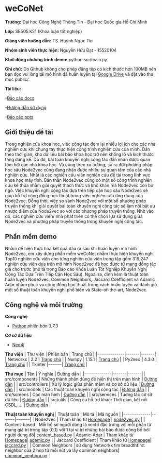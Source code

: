 # weCoNet
**Trường:** Đại học Công Nghệ Thông Tin - Đại học Quốc gia Hồ Chí Minh

**Lớp:** SE505.K21 (Khóa luận tốt nghiệp)

**Giảng viên hướng dẫn:** TS. Huỳnh Ngọc Tín

**Nhóm sinh viên thực hiện:** Nguyễn Hữu Đạt - 15520104

**Khởi động chương trình demo:** python src/main.py

**Ghi chú:** 
Do Github không cho phép đăng tệp có kích thước hơn 100MB nên bạn đọc vui lòng tải mô hình đã huấn luyện tại [Google Drive](https://drive.google.com/file/d/122n-UZNBmxoKSiVoixZBPfVCByPvf4Y1/view?usp=sharing) và đặt vào thư mục public/. 

**Tài liệu:** 

 -[Báo cáo docx](https://drive.google.com/file/d/1IzdFMSYUda5PmjjVrTmbfTPRqW0NSzDM/view?usp=sharing)
 
 -[Hướng dẫn sử dụng](https://drive.google.com/file/d/1WhpDVFGPHhlU1LxVVMWa5kPtQmTuv7Gp/view?usp=sharing)
 
 -[Báo cáo pptx](https://drive.google.com/file/d/1V-Xo2Nn-t7QKxX8G1EdzwfQhbsk4BYGJ/view?usp=sharing)

## Giới thiệu đề tài
 Trong nghiên cứu khoa học, việc cộng tác đem lại nhiều lợi ích cho các nhà nghiên cứu khi chung tay thực hiện công trình nghiên cứu của mình. Dần theo thời gian, kho dữ liệu bài báo khoa học trở nên khổng lồ và kích thước tăng đáng kể. Do đó, bài toán khuyến nghị cộng tác dần nhận được quan tâm bởi các nhà khoa học. Và cũng theo xu hướng, sự ra đời phương pháp học sâu Node2vec cũng đang nhận được nhiều sự quan tâm của các nhà nghiên cứu. Nhất là các nghiên cứu viên nghiên cứu đề tài trong lĩnh vực khoa học máy tính. Bản thân Node2vec cũng có một số công trình nghiên cứu kế thừa nhằm giải quyết thách thức và khó khăn mà Node2vec còn bỏ ngỏ. Việc khuyến nghị cộng tác dựa trên tiếp cận học sâu Node2vec sẽ giúp hỗ trợ cộng đồng học thuật trong việc nghiên cứu ứng dụng của Node2vec. Đồng thời, việc so sánh Node2vec với một số phương pháp truyền thống khi giải quyết bài toán khuyến  nghị cộng tác sẽ làm nổi bật ưu nhược điểm của Node2vec so với các phương pháp truyền thống. Nhờ vào đó, các nghiên cứu viên/ nhà phát triển có thể chọn lựa sử dụng giữa Node2vec và phương pháp truyền thống trong khuyến nghị cộng tác.

## Phần mềm demo
 Nhằm để hiện thực hóa kết quả đầu ra sau khi huấn luyện mô hình Node2vec, em xây dựng phần mềm weCoNet nhằm thực hiện khuyến nghị Top10 nghiên cứu viên cho từng nghiên cứu viên trong tập gồm 319,247 nghiên cứu viên dựa trên mô hình Node2vec đã học được từ mạng đồng tác giả cho trước (mô tả trong Báo cáo Khóa Luận Tốt Nghiệp Khuyến Nghị Cộng Tác Dựa Trên Tiếp Cận Học Sâu). Ngoài ra, đính kèm là thuật toán huấn luyện Node2vec, Common Neighbors, Jaccard Coefficient và Adamic Adar nhằm phục vụ cộng đồng học thuật trong cách huấn luyện và đánh giá một số thuật toán khuyến nghị phổ biến và State-of-the-art, Node2vec.
 
## Công nghệ và môi trường
**Công nghệ** 
 - [Python](https://www.python.org/) *phiên bản 3.7.3*

**Cơ sở dữ liệu** 
 - [Neo4j](https://neo4j.com/developer/) 

**Thư viện**
| Thư viện | Phiên bản | Trang chủ |
|--------------|-------|-------|
| Networkx | 2.2 | [Trang chủ](https://networkx.github.io/) |
| Numpy | 1.15.1 | [Trang chủ](https://numpy.org/doc/stable/) |
| Py2neo | 4.3.0 | [Trang chủ](https://py2neo.org/v4/database.html) |
| Tkinter |-------| [Trang chủ](https://docs.python.org/3.7/library/tkinter.html#tkinter-modules) |

**Thư mục**
| Tên | Ý nghĩa | Đường dẫn |
|--------------|-------|-------|
| src/components | Những thành phần dùng để hiển thị trên màn hình | [Đường dẫn](https://github.com/datnhemployee/khuyennghicongtac_15520104/tree/master/src/components) |
| src/controllers | Xử lý logic giữa phần mềm và cơ sở dữ liệu | [Đường dẫn](https://github.com/datnhemployee/khuyennghicongtac_15520104/tree/master/src/controllers) |
| src/models | Các thuật toán khuyến nghị cộng tác | [Đường dẫn](https://github.com/datnhemployee/khuyennghicongtac_15520104/tree/master/src/models) |
| src/screens | Các màn hình | [Đường dẫn](https://github.com/datnhemployee/khuyennghicongtac_15520104/tree/master/src) |
| src/services | Tương tác cơ sở dữ liệu | [Đường dẫn](https://github.com/datnhemployee/khuyennghicongtac_15520104/tree/master/src/services) |
| src/utils | Công cụ hỗ trợ khác: Thời gian, kết nối CSDL, ... | [Đường dẫn](https://github.com/datnhemployee/khuyennghicongtac_15520104/tree/master/src/utils) |

**Thuật toán khuyến nghị**
| Thuật toán | Mô tả | Mã nguồn |
|--------------|-------|-------|
| Node2vec | Tham khảo từ [Homepage](https://github.com/aditya-grover/node2vec) | [node2vec.py](https://github.com/datnhemployee/khuyennghicongtac_15520104/blob/master/src/models/node2vec.py) |
| Content-based | Mỗi hồ sơ người dùng là vectơ đặc trưng với mỗi phần tử mang giá trị trong tập {0,1} với 1 tại vị trí những bài báo được công bố bởi người dùng đó| [content_based.py](https://github.com/datnhemployee/khuyennghicongtac_15520104/blob/master/src/models/content_based.py)
| Adamic-Adar | Tham khảo từ [Homepage](https://networkx.github.io/documentation/networkx-1.10/reference/generated/networkx.algorithms.link_prediction.adamic_adar_index.html)| [adamic.py](https://github.com/datnhemployee/khuyennghicongtac_15520104/blob/master/src/models/adamic.py) |
| Jaccard Coefficient | Tham khảo từ [Homepage](https://networkx.github.io/documentation/networkx-1.9/reference/generated/networkx.algorithms.link_prediction.jaccard_coefficient.html)| [jaccard.py](https://github.com/datnhemployee/khuyennghicongtac_15520104/blob/master/src/models/jaccard.py) |
| Common Neighbors | sử dụng Networkx tìm breadthfirst neighbor của 2 hop từ mỗi nút và lấy common neighbors| [common_neghbor.py](https://github.com/datnhemployee/khuyennghicongtac_15520104/blob/master/src/models/common_neighbor.py) |

